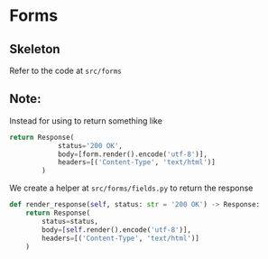 # Forms
## Skeleton
Refer to the code at `src/forms`

## Note:
Instead for using to return something like
```python
return Response(
            status='200 OK',
            body=[form.render().encode('utf-8')],
            headers=[('Content-Type', 'text/html')]
        )
```
We create a helper at `src/forms/fields.py` to return the response
```python
def render_response(self, status: str = '200 OK') -> Response:
    return Response(
        status=status,
        body=[self.render().encode('utf-8')],
        headers=[('Content-Type', 'text/html')]
    )
```
